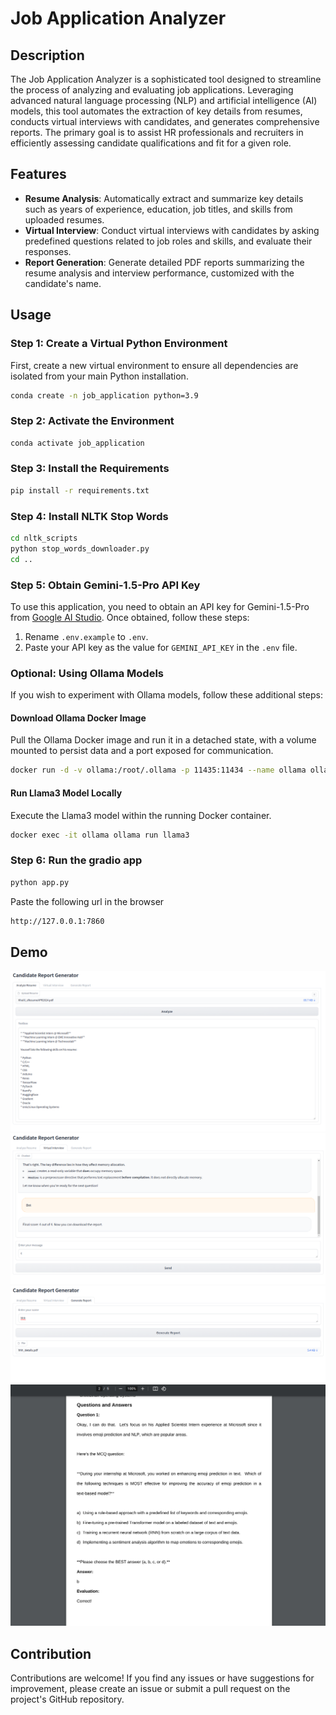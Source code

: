 # Job Application Analyzer

## Description

The Job Application Analyzer is a sophisticated tool designed to streamline the process of analyzing and evaluating job applications. Leveraging advanced natural language processing (NLP) and artificial intelligence (AI) models, this tool automates the extraction of key details from resumes, conducts virtual interviews with candidates, and generates comprehensive reports. The primary goal is to assist HR professionals and recruiters in efficiently assessing candidate qualifications and fit for a given role.

## Features

- **Resume Analysis**: Automatically extract and summarize key details such as years of experience, education, job titles, and skills from uploaded resumes.
- **Virtual Interview**: Conduct virtual interviews with candidates by asking predefined questions related to job roles and skills, and evaluate their responses.
- **Report Generation**: Generate detailed PDF reports summarizing the resume analysis and interview performance, customized with the candidate's name.

## Usage

### Step 1: Create a Virtual Python Environment

First, create a new virtual environment to ensure all dependencies are isolated from your main Python installation.

```bash
conda create -n job_application python=3.9
```

### Step 2: Activate the Environment

```bash
conda activate job_application
```

### Step 3: Install the Requirements

```bash
pip install -r requirements.txt
```

### Step 4: Install NLTK Stop Words

```bash
cd nltk_scripts
python stop_words_downloader.py
cd ..
```

### Step 5: Obtain Gemini-1.5-Pro API Key

To use this application, you need to obtain an API key for Gemini-1.5-Pro from [Google AI Studio](https://aistudio.google.com/app/). Once obtained, follow these steps:

1. Rename `.env.example` to `.env`.
2. Paste your API key as the value for `GEMINI_API_KEY` in the `.env` file.

### Optional: Using Ollama Models

If you wish to experiment with Ollama models, follow these additional steps:

#### Download Ollama Docker Image
Pull the Ollama Docker image and run it in a detached state, with a volume mounted to persist data and a port exposed for communication.

```bash
docker run -d -v ollama:/root/.ollama -p 11435:11434 --name ollama ollama/ollama
```

#### Run Llama3 Model Locally
Execute the Llama3 model within the running Docker container.

```bash
docker exec -it ollama ollama run llama3
```

### Step 6: Run the gradio app

```bash
python app.py
```
Paste the following url in the browser 

```bash
http://127.0.0.1:7860
```

## Demo

![Alt text](./images/1.png)
![Alt text](./images/2.png)
![Alt text](./images/3.png)
![Alt text](./images/4.png)

## Contribution
Contributions are welcome! If you find any issues or have suggestions for improvement, please create an issue or submit a pull request on the project's GitHub repository.